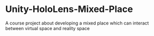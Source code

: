 # Unity-HoloLens-Mixed-Place
A course project about developing a mixed place which can interact between virtual space and reality space
